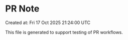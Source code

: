 # PR Note

Created at: Fri 17 Oct 2025 21:24:00 UTC

This file is generated to support testing of PR workflows.
